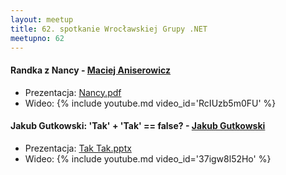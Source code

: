 ```yaml
---
layout: meetup
title: 62. spotkanie Wrocławskiej Grupy .NET
meetupno: 62
---
```


#### Randka z Nancy - [Maciej Aniserowicz](http://maciejaniserowicz.com)
* Prezentacja: [Nancy.pdf]({{BASE_PATH}}/assets/maniserowicz-nancy.pdf)
* Wideo: {% include youtube.md video_id='RcIUzb5m0FU' %}

#### Jakub Gutkowski: 'Tak' + 'Tak' == false?  - [Jakub Gutkowski](http://blog.gutek.pl)
* Prezentacja: [Tak Tak.pptx]({{BASE_PATH}}/assets/tak%20tak.pptx)
* Wideo: {% include youtube.md video_id='37igw8l52Ho' %}
